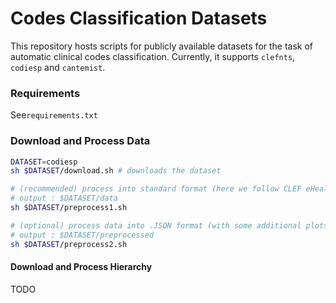 # Codes Classification Datasets

This repository hosts scripts for publicly available datasets for the task of automatic clinical codes classification. Currently, it supports `clefnts`, `codiesp` and `cantemist`.

### Requirements

See``requirements.txt``

### Download and Process Data

```bash
DATASET=codiesp
sh $DATASET/download.sh # downloads the dataset

# (recommended) process into standard format (here we follow CLEF eHealth 2019: Task 1 format)
# output : $DATASET/data
sh $DATASET/preprocess1.sh

# (optional) process data into .JSON format (with some additional plots)
# output : $DATASET/preprocessed
sh $DATASET/preprocess2.sh
```

#### Download and Process Hierarchy

TODO